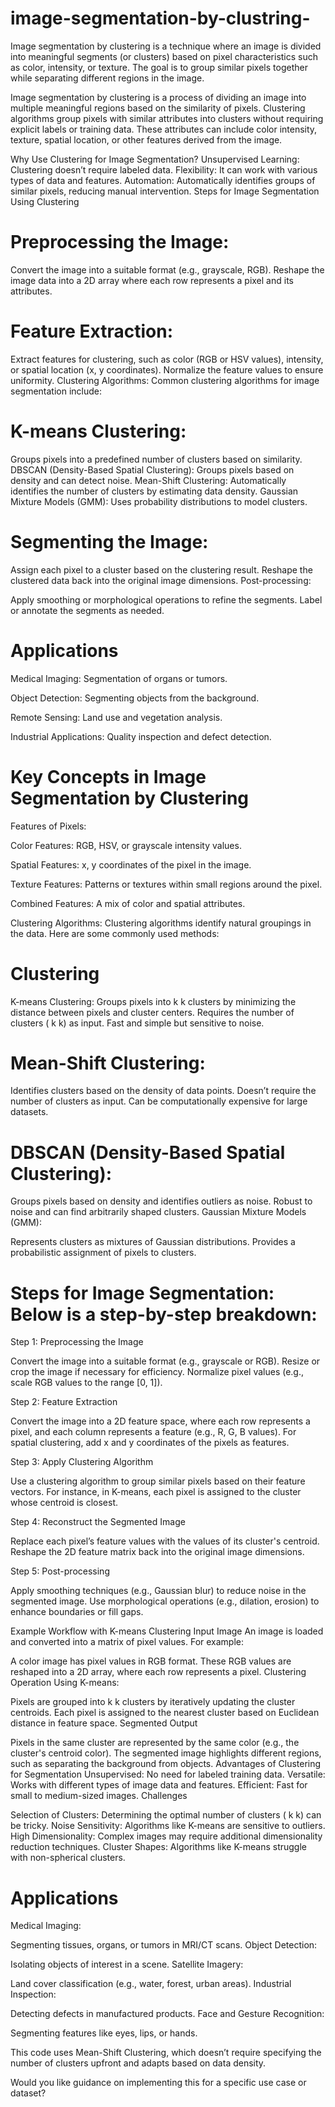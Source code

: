 # image-segmentation-by-clustring-
Image segmentation by clustering is a technique where an image is divided into meaningful segments (or clusters) based on pixel characteristics such as color, intensity, or texture. The goal is to group similar pixels together while separating different regions in the image.

Image segmentation by clustering is a process of dividing an image into multiple meaningful regions based on the similarity of pixels. Clustering algorithms group pixels with similar attributes into clusters without requiring explicit labels or training data. These attributes can include color intensity, texture, spatial location, or other features derived from the image.

Why Use Clustering for Image Segmentation? Unsupervised Learning: Clustering doesn’t require labeled data. Flexibility: It can work with various types of data and features. Automation: Automatically identifies groups of similar pixels, reducing manual intervention.
Steps for Image Segmentation Using Clustering

# __Preprocessing the Image:__
Convert the image into a suitable format (e.g., grayscale, RGB). Reshape the image data into a 2D array where each row represents a pixel and its attributes.

 # __Feature Extraction:__
Extract features for clustering, such as color (RGB or HSV values), intensity, or spatial location (x, y coordinates). Normalize the feature values to ensure uniformity. Clustering Algorithms: Common clustering algorithms for image segmentation include:

# __K-means Clustering:__
Groups pixels into a predefined number of clusters based on similarity. DBSCAN (Density-Based Spatial Clustering): Groups pixels based on density and can detect noise. Mean-Shift Clustering: Automatically identifies the number of clusters by estimating data density. Gaussian Mixture Models (GMM): Uses probability distributions to model clusters.

 # __Segmenting the Image:__
Assign each pixel to a cluster based on the clustering result. Reshape the clustered data back into the original image dimensions. Post-processing:

Apply smoothing or morphological operations to refine the segments. Label or annotate the segments as needed.

# __Applications__
Medical Imaging: Segmentation of organs or tumors.

Object Detection: Segmenting objects from the background.

Remote Sensing: Land use and vegetation analysis.

Industrial Applications: Quality inspection and defect detection.

# __Key Concepts in Image Segmentation by Clustering__
Features of Pixels:

Color Features: RGB, HSV, or grayscale intensity values.

Spatial Features: x, y coordinates of the pixel in the image.

Texture Features: Patterns or textures within small regions around the pixel.

Combined Features: A mix of color and spatial attributes.

Clustering Algorithms: Clustering algorithms identify natural groupings in the data. Here are some commonly used methods:

# __Clustering__
K-means Clustering: Groups pixels into k k clusters by minimizing the distance between pixels and cluster centers. Requires the number of clusters ( k k) as input. Fast and simple but sensitive to noise.

# __Mean-Shift Clustering:__

Identifies clusters based on the density of data points. Doesn’t require the number of clusters as input. Can be computationally expensive for large datasets.

# __DBSCAN (Density-Based Spatial Clustering):__

Groups pixels based on density and identifies outliers as noise. Robust to noise and can find arbitrarily shaped clusters. Gaussian Mixture Models (GMM):

Represents clusters as mixtures of Gaussian distributions. Provides a probabilistic assignment of pixels to clusters.

# __Steps for Image Segmentation: Below is a step-by-step breakdown:__
Step 1: Preprocessing the Image

Convert the image into a suitable format (e.g., grayscale or RGB). Resize or crop the image if necessary for efficiency. Normalize pixel values (e.g., scale RGB values to the range [0, 1]).

Step 2: Feature Extraction

Convert the image into a 2D feature space, where each row represents a pixel, and each column represents a feature (e.g., R, G, B values). For spatial clustering, add x and y coordinates of the pixels as features.

Step 3: Apply Clustering Algorithm

Use a clustering algorithm to group similar pixels based on their feature vectors. For instance, in K-means, each pixel is assigned to the cluster whose centroid is closest.

Step 4: Reconstruct the Segmented Image

Replace each pixel’s feature values with the values of its cluster's centroid. Reshape the 2D feature matrix back into the original image dimensions.

Step 5: Post-processing

Apply smoothing techniques (e.g., Gaussian blur) to reduce noise in the segmented image. Use morphological operations (e.g., dilation, erosion) to enhance boundaries or fill gaps.

Example Workflow with K-means Clustering
Input Image An image is loaded and converted into a matrix of pixel values. For example:

A color image has pixel values in RGB format. These RGB values are reshaped into a 2D array, where each row represents a pixel. Clustering Operation Using K-means:

Pixels are grouped into k k clusters by iteratively updating the cluster centroids. Each pixel is assigned to the nearest cluster based on Euclidean distance in feature space. Segmented Output

Pixels in the same cluster are represented by the same color (e.g., the cluster's centroid color). The segmented image highlights different regions, such as separating the background from objects. Advantages of Clustering for Segmentation Unsupervised: No need for labeled training data. Versatile: Works with different types of image data and features. Efficient: Fast for small to medium-sized images. Challenges

Selection of Clusters: Determining the optimal number of clusters ( k k) can be tricky. Noise Sensitivity: Algorithms like K-means are sensitive to outliers. High Dimensionality: Complex images may require additional dimensionality reduction techniques. Cluster Shapes: Algorithms like K-means struggle with non-spherical clusters.

# __Applications__

Medical Imaging:

Segmenting tissues, organs, or tumors in MRI/CT scans. Object Detection:

Isolating objects of interest in a scene. Satellite Imagery:

Land cover classification (e.g., water, forest, urban areas). Industrial Inspection:

Detecting defects in manufactured products. Face and Gesture Recognition:

Segmenting features like eyes, lips, or hands.

This code uses Mean-Shift Clustering, which doesn’t require specifying the number of clusters upfront and adapts based on data density.

Would you like guidance on implementing this for a specific use case or dataset?









